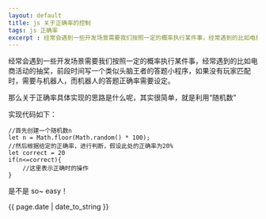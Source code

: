 ```yaml
---
layout: default
title: js 关于正确率的控制
tags: js 正确率
excerpt : 经常会遇到一些开发场景需要我们按照一定的概率执行某件事，经常遇到的比如电商活动的抽奖，前段时间写一个类似头脑王者的答题小程序，如果没有玩家匹配时，需要与机器人，而机器人的答题正确率需要设定。
---
```


经常会遇到一些开发场景需要我们按照一定的概率执行某件事，经常遇到的比如电商活动的抽奖，前段时间写一个类似头脑王者的答题小程序，如果没有玩家匹配时，需要与机器人，而机器人的答题正确率需要设定。

那么关于正确率具体实现的思路是什么呢，其实很简单，就是利用“随机数”

实现代码如下：
```
//首先创建一个随机数n
let n = Math.floor(Math.random() * 100);
//然后根据给定的正确率，进行判断，假设此处的正确率为20%
let correct = 20
if(n<=correct){
    //这里表示正确时的操作
}

```
是不是 so~ easy！

<p>{{ page.date | date_to_string }}</p>
